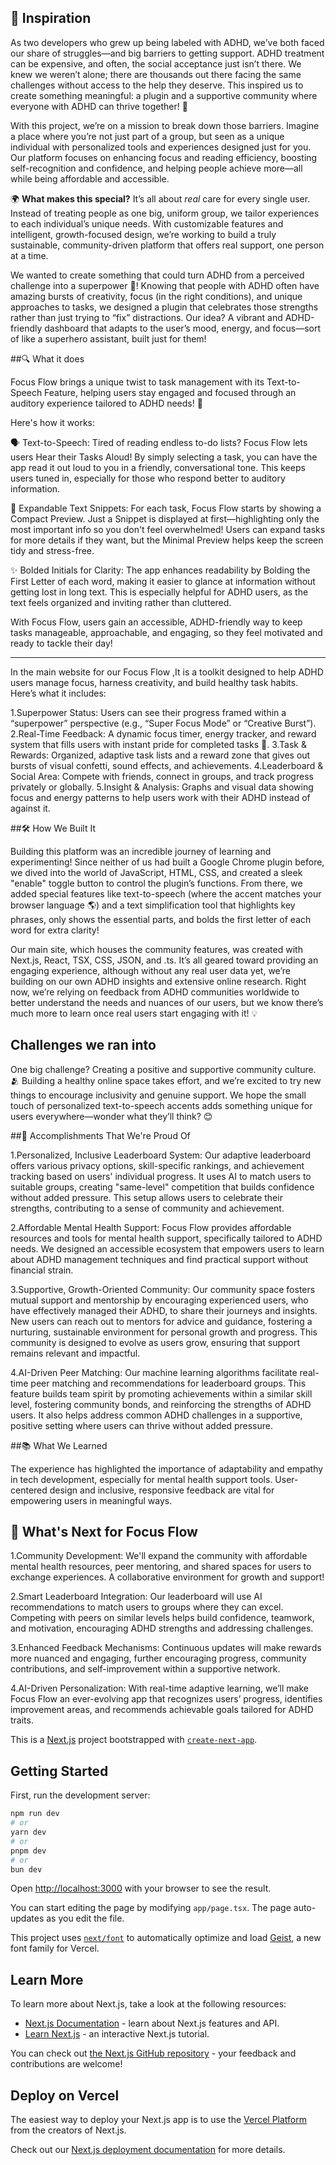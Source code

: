## 🌟 **Inspiration**

As two developers who grew up being labeled with ADHD, we’ve both faced our share of struggles—and big barriers to getting support. ADHD treatment can be expensive, and often, the social acceptance just isn’t there. We knew we weren’t alone; there are thousands out there facing the same challenges without access to the help they deserve. This inspired us to create something meaningful: a plugin and a supportive community where everyone with ADHD can thrive together! 💫

With this project, we’re on a mission to break down those barriers. Imagine a place where you’re not just part of a group, but seen as a unique individual with personalized tools and experiences designed just for you. Our platform focuses on enhancing focus and reading efficiency, boosting self-recognition and confidence, and helping people achieve more—all while being affordable and accessible.

🌍 **What makes this special?** It’s all about *real* care for every single user. Instead of treating people as one big, uniform group, we tailor experiences to each individual’s unique needs. With customizable features and intelligent, growth-focused design, we’re working to build a truly sustainable, community-driven platform that offers real support, one person at a time.


We wanted to create something that could turn ADHD from a perceived challenge into a superpower 🌟! Knowing that people with ADHD often have amazing bursts of creativity, focus (in the right conditions), and unique approaches to tasks, we designed a plugin that celebrates those strengths rather than just trying to “fix” distractions. Our idea? A vibrant and ADHD-friendly dashboard that adapts to the user’s mood, energy, and focus—sort of like a superhero assistant, built just for them!

##🔍 What it does

Focus Flow brings a unique twist to task management with its Text-to-Speech Feature, helping users stay engaged and focused through an auditory experience tailored to ADHD needs! 🌟

Here's how it works:

🗣️ Text-to-Speech: Tired of reading endless to-do lists? Focus Flow lets users Hear their Tasks Aloud! By simply selecting a task, you can have the app read it out loud to you in a friendly, conversational tone. This keeps users tuned in, especially for those who respond better to auditory information.

💬 Expandable Text Snippets: For each task, Focus Flow starts by showing a Compact Preview. Just a Snippet is displayed at first—highlighting only the most important info so you don't feel overwhelmed! Users can expand tasks for more details if they want, but the Minimal Preview helps keep the screen tidy and stress-free.

✨ Bolded Initials for Clarity: The app enhances readability by Bolding the First Letter of each word, making it easier to glance at information without getting lost in long text. This is especially helpful for ADHD users, as the text feels organized and inviting rather than cluttered.

With Focus Flow, users gain an accessible, ADHD-friendly way to keep tasks manageable, approachable, and engaging, so they feel motivated and ready to tackle their day!
*****************************************************************************************
In the main website for our Focus Flow ,It is a toolkit designed to help ADHD users manage focus, harness creativity, and build healthy task habits. Here’s what it includes:

1.Superpower Status: 
Users can see their progress framed within a “superpower” perspective (e.g., “Super Focus Mode” or “Creative Burst”).
2.Real-Time Feedback:
 A dynamic focus timer, energy tracker, and reward system that fills users with instant pride for completed tasks 🎉.
3.Task & Rewards:
 Organized, adaptive task lists and a reward zone that gives out bursts of visual confetti, sound effects, and achievements.
4.Leaderboard & Social Area: 
Compete with friends, connect in groups, and track progress privately or globally.
5.Insight & Analysis: 
Graphs and visual data showing focus and energy patterns to help users work with their ADHD instead of against it.


##🛠️ How We Built It

Building this platform was an incredible journey of learning and experimenting! Since neither of us had built a Google Chrome plugin before, we dived into the world of JavaScript, HTML, CSS, and created a sleek "enable" toggle button to control the plugin’s functions. From there, we added special features like text-to-speech (where the accent matches your browser language 🌎) and a text simplification tool that highlights key phrases, only shows the essential parts, and bolds the first letter of each word for extra clarity!

Our main site, which houses the community features, was created with Next.js, React, TSX, CSS, JSON, and .ts. It’s all geared toward providing an engaging experience, although without any real user data yet, we’re building on our own ADHD insights and extensive online research. Right now, we’re relying on feedback from ADHD communities worldwide to better understand the needs and nuances of our users, but we know there’s much more to learn once real users start engaging with it! 💡

## Challenges we ran into
One big challenge? Creating a positive and supportive community culture. 🫂 Building a healthy online space takes effort, and we’re excited to try new things to encourage inclusivity and genuine support. We hope the small touch of personalized text-to-speech accents adds something unique for users everywhere—wonder what they’ll think? 😊


##🏅 Accomplishments That We're Proud Of 

1.Personalized, Inclusive Leaderboard System: 
Our adaptive leaderboard offers various privacy options, skill-specific rankings, and achievement tracking based on users' individual progress. It uses AI to match users to suitable groups, creating "same-level" competition that builds confidence without added pressure. This setup allows users to celebrate their strengths, contributing to a sense of community and achievement.

2.Affordable Mental Health Support: 
Focus Flow provides affordable resources and tools for mental health support, specifically tailored to ADHD needs. We designed an accessible ecosystem that empowers users to learn about ADHD management techniques and find practical support without financial strain.

3.Supportive, Growth-Oriented Community:
 Our community space fosters mutual support and mentorship by encouraging experienced users, who have effectively managed their ADHD, to share their journeys and insights. New users can reach out to mentors for advice and guidance, fostering a nurturing, sustainable environment for personal growth and progress. This community is designed to evolve as users grow, ensuring that support remains relevant and impactful.

4.AI-Driven Peer Matching:
 Our machine learning algorithms facilitate real-time peer matching and recommendations for leaderboard groups. This feature builds team spirit by promoting achievements within a similar skill level, fostering community bonds, and reinforcing the strengths of ADHD users. It also helps address common ADHD challenges in a supportive, positive setting where users can thrive without added pressure.


##📚 What We Learned 

The experience has highlighted the importance of adaptability and empathy in tech development, especially for mental health support tools. User-centered design and inclusive, responsive feedback are vital for empowering users in meaningful ways.

## 🚀 What's Next for Focus Flow 

1.Community Development: 
We'll expand the community with affordable mental health resources, peer mentoring, and shared spaces for users to exchange experiences. A collaborative environment for growth and support!

2.Smart Leaderboard Integration: 
Our leaderboard will use AI recommendations to match users to groups where they can excel. Competing with peers on similar levels helps build confidence, teamwork, and motivation, encouraging ADHD strengths and addressing challenges.

3.Enhanced Feedback Mechanisms:
 Continuous updates will make rewards more nuanced and engaging, further encouraging progress, community contributions, and self-improvement within a supportive network.

4.AI-Driven Personalization: 
With real-time adaptive learning, we’ll make Focus Flow an ever-evolving app that recognizes users’ progress, identifies improvement areas, and recommends achievable goals tailored for ADHD traits.

This is a [Next.js](https://nextjs.org) project bootstrapped with [`create-next-app`](https://nextjs.org/docs/app/api-reference/cli/create-next-app).

## Getting Started

First, run the development server:

```bash
npm run dev
# or
yarn dev
# or
pnpm dev
# or
bun dev
```

Open [http://localhost:3000](http://localhost:3000) with your browser to see the result.

You can start editing the page by modifying `app/page.tsx`. The page auto-updates as you edit the file.

This project uses [`next/font`](https://nextjs.org/docs/app/building-your-application/optimizing/fonts) to automatically optimize and load [Geist](https://vercel.com/font), a new font family for Vercel.

## Learn More

To learn more about Next.js, take a look at the following resources:

- [Next.js Documentation](https://nextjs.org/docs) - learn about Next.js features and API.
- [Learn Next.js](https://nextjs.org/learn) - an interactive Next.js tutorial.

You can check out [the Next.js GitHub repository](https://github.com/vercel/next.js) - your feedback and contributions are welcome!

## Deploy on Vercel

The easiest way to deploy your Next.js app is to use the [Vercel Platform](https://vercel.com/new?utm_medium=default-template&filter=next.js&utm_source=create-next-app&utm_campaign=create-next-app-readme) from the creators of Next.js.

Check out our [Next.js deployment documentation](https://nextjs.org/docs/app/building-your-application/deploying) for more details.
